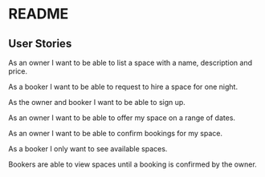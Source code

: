 # README 

## User Stories 

As an owner I want to be able to list a space with a name, description and price.

As a booker I want to be able to request to hire a space for one night.

As  the owner and booker I want to be able to sign up.

As an owner I want to be able to offer my space on a range of dates.

As an owner I want to be able to confirm bookings for my space.

As a booker I only want to see available spaces.

Bookers are able to view spaces until a booking is confirmed by the owner.